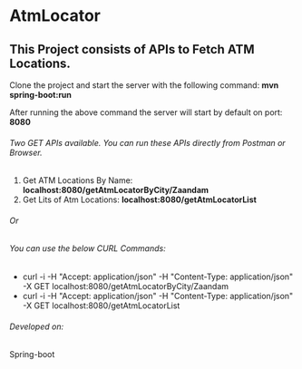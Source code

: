 # AtmLocator

## This Project consists of APIs to Fetch ATM Locations.

Clone the project and start the server with the following command:
**mvn spring-boot:run**

After running the above command the server will start by default on port: **8080**

###### Two GET APIs available. You can run these APIs directly from Postman or Browser.

1. Get ATM Locations By Name: **localhost:8080/getAtmLocatorByCity/Zaandam**
2. Get Lits of Atm Locations: **localhost:8080/getAtmLocatorList**

###### Or

###### You can use the below CURL Commands:
* curl -i -H "Accept: application/json" -H "Content-Type: application/json" -X GET localhost:8080/getAtmLocatorByCity/Zaandam
* curl -i -H "Accept: application/json" -H "Content-Type: application/json" -X GET localhost:8080/getAtmLocatorList


###### Developed on:
Spring-boot
